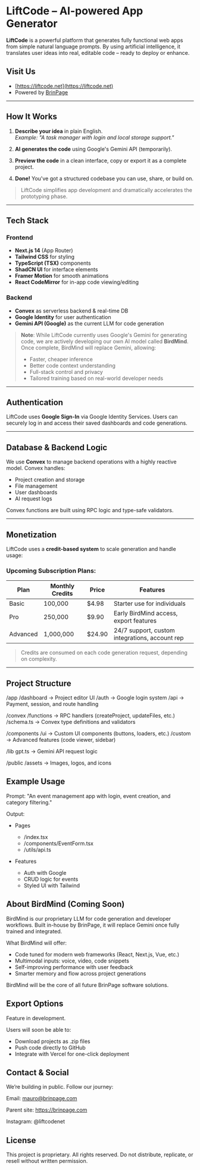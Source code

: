 
# LiftCode – AI-powered App Generator

**LiftCode** is a powerful platform that generates fully functional web apps from simple natural language prompts. By using artificial intelligence, it translates user ideas into real, editable code – ready to deploy or enhance.

## Visit Us
- [https://liftcode.net](https://liftcode.net)
- Powered by [BrinPage](https://brinpage.com)

---

## How It Works

1. **Describe your idea** in plain English.  
   _Example: "A task manager with login and local storage support."_

2. **AI generates the code** using Google's Gemini API (temporarily).

3. **Preview the code** in a clean interface, copy or export it as a complete project.

4. **Done!** You've got a structured codebase you can use, share, or build on.

> LiftCode simplifies app development and dramatically accelerates the prototyping phase.

---

## Tech Stack

### Frontend

- **Next.js 14** (App Router)
- **Tailwind CSS** for styling
- **TypeScript (TSX)** components
- **ShadCN UI** for interface elements
- **Framer Motion** for smooth animations
- **React CodeMirror** for in-app code viewing/editing

### Backend

- **Convex** as serverless backend & real-time DB
- **Google Identity** for user authentication
- **Gemini API (Google)** as the current LLM for code generation

> **Note**: While LiftCode currently uses Google's Gemini for generating code, we are actively developing our own AI model called **BirdMind**. Once complete, BirdMind will replace Gemini, allowing:
> - Faster, cheaper inference
> - Better code context understanding
> - Full-stack control and privacy
> - Tailored training based on real-world developer needs

---

## Authentication

LiftCode uses **Google Sign-In** via Google Identity Services. Users can securely log in and access their saved dashboards and code generations.

---

## Database & Backend Logic

We use **Convex** to manage backend operations with a highly reactive model. Convex handles:

- Project creation and storage
- File management
- User dashboards
- AI request logs

Convex functions are built using RPC logic and type-safe validators.

---

## Monetization

LiftCode uses a **credit-based system** to scale generation and handle usage:

### Upcoming Subscription Plans:

| Plan        | Monthly Credits | Price  | Features                                       |
|-------------|------------------|--------|------------------------------------------------|
| Basic       | 100,000          | $4.98  | Starter use for individuals                    |
| Pro         | 250,000          | $9.90  | Early BirdMind access, export features         |
| Advanced    | 1,000,000        | $24.90 | 24/7 support, custom integrations, account rep |

> Credits are consumed on each code generation request, depending on complexity.

---

## Project Structure
/app
/dashboard → Project editor UI
/auth → Google login system
/api → Payment, session, and route handling

/convex
/functions → RPC handlers (createProject, updateFiles, etc.)
/schema.ts → Convex type definitions and validators

/components
/ui → Custom UI components (buttons, loaders, etc.)
/custom → Advanced features (code viewer, sidebar)

/lib
gpt.ts → Gemini API request logic

/public
/assets → Images, logos, and icons


## Example Usage

Prompt:
"An event management app with login, event creation, and category filtering."

Output:
- Pages
  - /index.tsx
  - /components/EventForm.tsx
  - /utils/api.ts

- Features
  - Auth with Google
  - CRUD logic for events
  - Styled UI with Tailwind
    
##  About BirdMind (Coming Soon)
BirdMind is our proprietary LLM for code generation and developer workflows. Built in-house by BrinPage, it will replace Gemini once fully trained and integrated.

What BirdMind will offer:

- Code tuned for modern web frameworks (React, Next.js, Vue, etc.)
- Multimodal inputs: voice, video, code snippets
- Self-improving performance with user feedback
- Smarter memory and flow across project generations

BirdMind will be the core of all future BrinPage software solutions.

## Export Options
Feature in development.

Users will soon be able to:

- Download projects as .zip files
- Push code directly to GitHub
- Integrate with Vercel for one-click deployment

## Contact & Social
We’re building in public. Follow our journey:

Email: mauro@brinpage.com

Parent site: https://brinpage.com

Instagram: @liftcodenet

## License
This project is proprietary. All rights reserved. Do not distribute, replicate, or resell without written permission.
